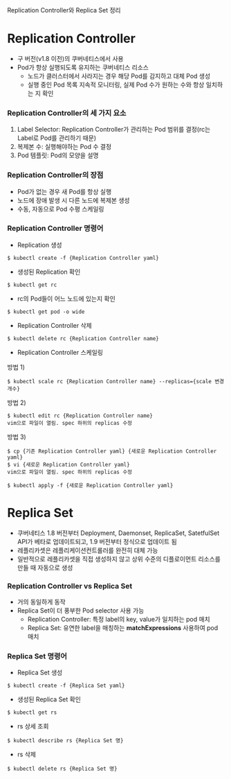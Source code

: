Replication Controller와 Replica Set 정리

# Replication Controller

- 구 버전(v1.8 이전)의 쿠버네티스에서 사용
- Pod가 항상 실행되도록 유지하는 쿠버네티스 리소스
  - 노드가 클러스터에서 사라지는 경우 해당 Pod를 감지하고 대체 Pod 생성
  - 실행 중인 Pod 목록 지속적 모니터링, 실제 Pod 수가 원하는 수와 항상 일치하는 지 확인

### Replication Controller의 세 가지 요소 

1) Label Selector: Replication Controller가 관리하는 Pod 범위를 결정(rc는 Label로 Pod를 관리하기 때문)
2) 복제본 수: 실행해야하는 Pod 수 결정
3) Pod 템플릿: Pod의 모양을 설명

### Replication Controller의 장점

- Pod가 없는 경우 새 Pod를 항상 실행
- 노드에 장애 발생 시 다른 노드에 복제본 생성
- 수동, 자동으로 Pod 수평 스케일링

### Replication Controller 명령어

* Replication 생성
```
$ kubectl create -f {Replication Controller yaml} 
```

* 생성된 Replication 확인
```
$ kubectl get rc
```

* rc의 Pod들이 어느 노드에 있는지 확인
```
$ kubectl get pod -o wide
```

* Replication Controller 삭제
```
$ kubectl delete rc {Replication Controller name}
```
 
* Replication Controller 스케일링

방법 1)
```
$ kubectl scale rc {Replication Controller name} --replicas={scale 변경 개수}
```

방법 2)
```
$ kubectl edit rc {Replication Controller name}
vim으로 파일이 열림. spec 하위의 replicas 수정
```

방법 3)
```
$ cp {기존 Replication Controller yaml} {새로운 Replication Controller yaml}
$ vi {새로운 Replication Controller yaml}
vim으로 파일이 열림. spec 하위의 replicas 수정

$ kubectl apply -f {새로운 Replication Controller yaml}
```

# Replica Set

- 쿠버네티스 1.8 버전부터 Deployment, Daemonset, ReplicaSet, SatetfulSet API가 베타로 업데이트되고, 1.9 버전부터 정식으로 업데이트 됨
- 레플리카셋은 레플리케이션컨트롤러를 완전히 대체 가능
- 일반적으로 레플리카셋을 직접 생성하지 않고 상위 수준의 디플로이먼트 리소스를 만들 때 자동으로 생성

### Replication Controller vs Replica Set

- 거의 동일하게 동작
- Replica Set이 더 풍부한 Pod selector 사용 가능
  - Replication Controller: 특정 label의 key, value가 일치하는 pod 매치
  - Replica Set: 유연한 label을 매칭하는 **matchExpressions** 사용하여 pod 매치

### Replica Set 명령어

* Replica Set 생성
```
$ kubectl create -f {Replica Set yaml}
```

* 생성된 Replica Set 확인
```
$ kubectl get rs
```

* rs 상세 조회
```
$ kubectl describe rs {Replica Set 명}
```

* rs 삭제
```
$ kubectl delete rs {Replica Set 명}
```